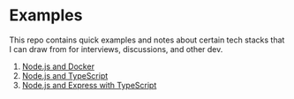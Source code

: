 # Examples

This repo contains quick examples and notes about certain tech stacks
that I can draw from for interviews, discussions, and other dev.

1. [Node.js and Docker](./nodejs-docker/README.md)
2. [Node.js and TypeScript](./nodejs-typescript/README.md)
3. [Node.js and Express with TypeScript](./nodejs-express-ts/README.md)
